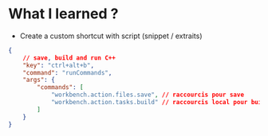 # What I learned ?

- Create a custom shortcut with script (snippet / extraits)

```json
{
    // save, build and run C++
    "key": "ctrl+alt+b",
    "command": "runCommands",
    "args": {
        "commands": [
            "workbench.action.files.save", // raccourcis pour save
            "workbench.action.tasks.build" // raccourcis local pour build
        ]
    }
}
```